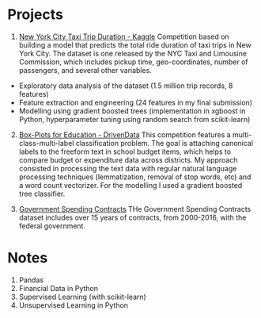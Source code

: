 # Projects

1. [New York City Taxi Trip Duration - Kaggle](nyc.md)
Competition based on building a model that predicts the total ride duration of taxi trips in New York City. The dataset is one released by the NYC Taxi and Limousine Commission, which includes pickup time, geo-coordinates, number of passengers, and several other variables.
- Exploratory data analysis of the dataset (1.5 million trip records, 8 features)
- Feature extraction and engineering (24 features in my final submission)
- Modelling using gradient boosted trees (implementation in xgboost in Python, hyperparameter tuning using random search from scikit-learn)

2. [Box-Plots for Education - DrivenData](boxplots.md)
This competition features a multi-class-multi-label classification problem. The goal is attaching canonical labels to the freeform text in school budget items, which helps to compare budget or expenditure data across districts.
My approach consisted in processing the text data with regular natural language processing techniques (lemmatization, removal of stop words, etc) and a word count vectorizer. For the modelling I used a gradient boosted tree classifier.

3. [Government Spending Contracts](hack.md)
THe Government Spending Contracts dataset includes over 15 years of contracts, from 2000-2016, with the federal government.    

# Notes

1. Pandas
2. Financial Data in Python
2. Supervised Learning (with scikit-learn)
3. Unsupervised Learning in Python
